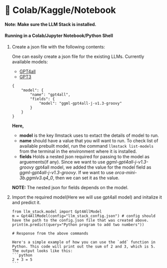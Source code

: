 # 📙 Colab/Kaggle/Notebook

#### Note: Make sure the LLM Stack is installed.&#x20;

#### Running in a Colab/Jupyter Notebook/Python Shell

1.  Create a json file with the following contents:

    One can easily create a json file for the existing LLMs. Currently available models:

    * [GPT4all](../../../assets/gpt4all.json)
    * [GPT3](../../../assets/gpt3.json)

    ```
    {
        "model": {
            "name": "gpt4all",
            "fields": {
                "model": "ggml-gpt4all-j-v1.3-groovy"
            }
        }
    }
    ```

    **Here,**

    * **model** is the key llmstack uses to extact the details of model to run.
    * **name** should have a value that you will want to run. To check list of available prebuilt model, run the command `llmstack list-models` from the terminal in the environment where it is installed.
    * **fields** Holds a nested json required for passing to the model as arguements(if any). Since we want to use _ggml-gpt4all-j-v1.3-groovy_ gpt4all model, we added the value for the model field as _ggml-gpt4all-j-v1.3-groovy_. If we want to use _orca-mini-3b.ggmlv3.q4\_0_, then we can set it as the value.

    **NOTE:** The nested json for fields depends on the model.
2.  Import the required model(Here we will use gpt4all model) and initalize it and predict it.

    ```
    from llm_stack.model import Gpt4AllModel
    m = Gpt4AllModel(config="llm_stack_config.json") # config should have the path to the config.json file that was created above.
    print(m.predict(query="Python program to add two numbers"))
    ```

    ````
    # Response from the above commands

    Here's a simple example of how you can use the `add` function in Python. This code will print out the sum of 2 and 3, which is 5. The output looks like this:
    ```python
    2 + 3 = 5
    ```
    ````
